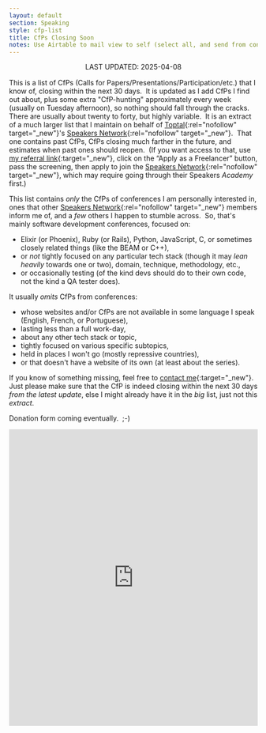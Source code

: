 ```yaml
---
layout: default
section: Speaking
style: cfp-list
title: CfPs Closing Soon
notes: Use Airtable to mail view to self (select all, and send from context menu), copy table from email, remove styling, and update date.
---
```


<center style="line-height: 1.2">
LAST UPDATED: 2025-04-08
</center>

This is a list of CfPs
(Calls for Papers/Presentations/Participation/etc.)
that I know of,
closing within the next 30 days.&nbsp;
It is updated as I add CfPs I find out about,
plus some extra "CfP-hunting"
approximately every week
(usually on Tuesday afternoon),
so nothing should fall through the cracks.&nbsp;
There are usually about twenty to forty,
but highly variable.&nbsp;
It is an extract of a much larger list
that I maintain on behalf of
[Toptal](https://www.toptal.com/#accept-only-candid-coders){:rel="nofollow" target="_new"}'s
[Speakers Network](https://www.toptal.com/community/speakers){:rel="nofollow" target="_new"}.&nbsp;
That one contains past CfPs,
CfPs closing much farther in the future,
and estimates when past ones should reopen.&nbsp;
(If you want access to that, use
[my referral link](https://www.toptal.com/#accept-only-candid-coders){:target="_new"},
click on the “Apply as a Freelancer” button,
pass the screening,
then apply to join the
[Speakers Network](https://www.toptal.com/community/speakers){:rel="nofollow" target="_new"},
which may require going through their Speakers _Academy_ first.)

This list contains _only_
the CfPs of conferences I am personally interested in,
ones that other
[Speakers Network](https://www.toptal.com/community/speakers){:rel="nofollow" target="_new"} members inform me of,
and a _few_ others I happen to stumble across.&nbsp;
So, that's mainly software development conferences, focused on:

- Elixir (or Phoenix), Ruby (or Rails), Python, JavaScript, C,
or sometimes closely related things
(like the BEAM or C++),
- or _not_ tightly focused on any particular tech stack
(though it may _lean heavily_ towards one or two), domain, technique,
methodology, etc.,
- or occasionally testing
(of the kind devs should do to their own code,
not the kind a QA tester does).

It usually _omits_ CfPs from conferences:

- whose websites and/or CfPs are not available in some language I speak (English, French, or Portuguese),
- lasting less than a full work-day,
- about any other tech stack or topic,
- tightly focused on various specific subtopics,
- held in places I won't go (mostly repressive countries),
- or that doesn't have a website of its own
(at least about the series).

If you know of something missing, feel free to
[contact me](/contact){:target="_new"}.&nbsp;
Just please make sure that
the CfP is indeed closing within the next 30 days
_from the latest update_,
else I might already have it in the _big_ list, just not this _extract_.

Donation form coming eventually.&nbsp; ;-)

<iframe class="airtable-embed" src="https://airtable.com/embed/appQTxgB6oYHHwBCF/shrjC7MHNuQuXKPbs?viewControls=on" frameborder="0" onmousewheel="" width="100%" height="600"></iframe>

